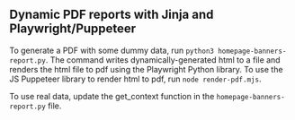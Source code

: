 ## Dynamic PDF reports with Jinja and Playwright/Puppeteer

To generate a PDF with some dummy data, run `python3 homepage-banners-report.py`. The command writes dynamically-generated html to a file and renders the html file to pdf using the Playwright Python library. 
To use the JS Puppeteer library to render html to pdf, run `node render-pdf.mjs`.

To use real data, update the get_context function in the `homepage-banners-report.py` file.

